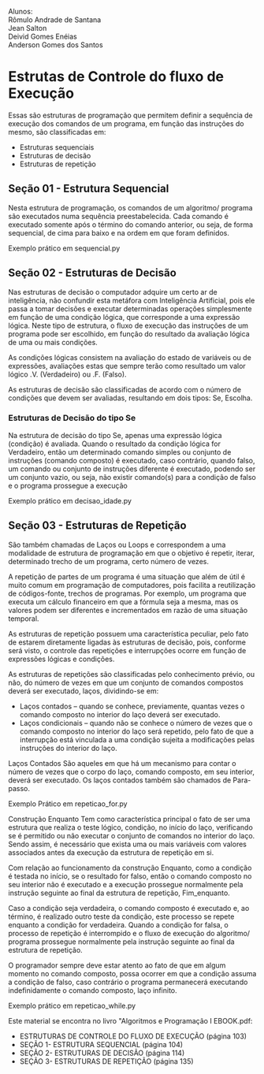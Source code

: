 Alunos:  
Rômulo Andrade de Santana  
Jean Salton  
Deivid Gomes Enéias  
Anderson Gomes dos Santos  
  
# Estrutas de Controle do fluxo de Execução
Essas são estruturas de programação que permitem definir a sequência de execução
dos comandos de um programa, em função das instruções do mesmo,
são classificadas em:  
  * Estruturas sequenciais  
  * Estruturas de decisão  
  * Estruturas de repetição  

## Seção 01 - Estrutura Sequencial  

Nesta estrutura de programação, os comandos de um algoritmo/
programa são executados numa sequência preestabelecida. Cada
comando é executado somente após o término do comando anterior, ou
seja, de forma sequencial, de cima para baixo e na ordem em que foram
definidos.

Exemplo prático em sequencial.py

## Seção 02 - Estruturas de Decisão

Nas estruturas de decisão o computador adquire um certo
ar de inteligência, não confundir esta metáfora com Inteligência
Artificial, pois ele passa a tomar decisões e executar determinadas
operações simplesmente em função de uma condição lógica, que
corresponde a uma expressão lógica. Neste tipo de estrutura, o fluxo
de execução das instruções de um programa pode ser escolhido, em
função do resultado da avaliação lógica de uma ou mais condições.

As condições lógicas consistem na avaliação do estado de
variáveis ou de expressões, avaliações estas que sempre terão como
resultado um valor lógico .V. (Verdadeiro) ou .F. (Falso).

As estruturas de decisão são classificadas de acordo com o número
de condições que devem ser avaliadas, resultando em dois tipos: Se,
Escolha.

### Estruturas de Decisão do tipo Se
Na estrutura de decisão do tipo Se, apenas uma expressão lógica
(condição) é avaliada. Quando o resultado da condição lógica for
Verdadeiro, então um determinado comando simples ou conjunto de
instruções (comando composto) é executado, caso contrário, quando falso,
um comando ou conjunto de instruções diferente é executado, podendo
ser um conjunto vazio, ou seja, não existir comando(s) para a condição de
falso e o programa prossegue a execução

Exemplo prático em decisao_idade.py

## Seção 03 - Estruturas de Repetição
São também chamadas de Laços ou Loops e correspondem a uma
modalidade de estrutura de programação em que o objetivo é repetir,
iterar, determinado trecho de um programa, certo número de vezes.

A repetição de partes de um programa é uma situação que além de
útil é muito comum em programação de computadores, pois facilita a
reutilização de códigos-fonte, trechos de programas. Por exemplo, um
programa que executa um cálculo financeiro em que a fórmula seja a
mesma, mas os valores podem ser diferentes e incrementados em razão
de uma situação temporal.

As estruturas de repetição possuem uma característica peculiar,
pelo fato de estarem diretamente ligadas às estruturas de decisão, pois,
conforme será visto, o controle das repetições e interrupções ocorre em
função de expressões lógicas e condições.

As estruturas de repetições são classificadas pelo conhecimento
prévio, ou não, do número de vezes em que um conjunto de comandos
compostos deverá ser executado, laços, dividindo-se em:
* Laços contados – quando se conhece, previamente, quantas
vezes o comando composto no interior do laço deverá ser
executado.
* Laços condicionais – quando não se conhece o número de vezes
que o comando composto no interior do laço será repetido, pelo
fato de que a interrupção está vinculada a uma condição sujeita
a modificações pelas instruções do interior do laço.

Laços Contados
São aqueles em que há um mecanismo para contar o número de
vezes que o corpo do laço, comando composto, em seu interior, deverá
ser executado. Os laços contados também são chamados de Para-passo.

Exemplo Prático em repeticao_for.py

Construção Enquanto
Tem como característica principal o fato de ser uma estrutura
que realiza o teste lógico, condição, no início do laço, verificando se é
permitido ou não executar o conjunto de comandos no interior do laço.
Sendo assim, é necessário que exista uma ou mais variáveis com valores
associados antes da execução da estrutura de repetição em si.

Com relação ao funcionamento da construção Enquanto, como a
condição é testada no início, se o resultado for falso, então o comando composto
no seu interior não é executado e a execução prossegue normalmente pela
instrução seguinte ao final da estrutura de repetição, Fim_enquanto.

Caso a condição seja verdadeira, o comando composto é executado
e, ao término, é realizado outro teste da condição, este processo se repete
enquanto a condição for verdadeira. Quando a condição for falsa, o
processo de repetição é interrompido e o fluxo de execução do algoritmo/
programa prossegue normalmente pela instrução seguinte ao final da
estrutura de repetição.

O programador sempre deve estar atento ao fato de que em algum
momento no comando composto, possa ocorrer em que a condição assuma
a condição de falso, caso contrário o programa permanecerá executando
indefinidamente o comando composto, laço infinito.

Exemplo prático em repeticao_while.py  

 
Este material se encontra no livro "Algoritmos e Programação I EBOOK.pdf:
* ESTRUTURAS DE CONTROLE DO FLUXO DE EXECUÇÃO (página 103)
* SEÇÃO 1- ESTRUTURA SEQUENCIAL (página 104)
* SEÇÃO 2- ESTRUTURAS DE DECISÃO (página 114)
* SEÇÃO 3- ESTRUTURAS DE REPETIÇÃO (página 135)